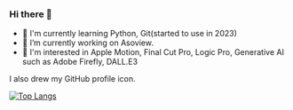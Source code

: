 ### Hi there 👋
- 🌱 I'm currently learning Python, Git(started to use in 2023)
- 🔭 I’m currently working on Asoview.
- 💖 I'm interested in Apple Motion, Final Cut Pro, Logic Pro, Generative AI such as Adobe Firefly, DALL.E3

I also drew my GitHub profile icon.

[![Top Langs](https://github-readme-stats.vercel.app/api/top-langs/?username=nepia-infinity&layout=compact
)](https://github.com/anuraghazra/github-readme-stats)


<!--
**nepia-infinity/nepia-infinity** is a ✨ _special_ ✨ repository because its `README.md` (this file) appears on your GitHub profile.

Here are some ideas to get you started:

- 🔭 I’m currently working on ...
- 🌱 I’m currently learning ...
- 👯 I’m looking to collaborate on ...
- 🤔 I’m looking for help with ...
- 💬 Ask me about ...
- 📫 How to reach me: ...
- 😄 Pronouns: ...
- ⚡ Fun fact: ...
-->
